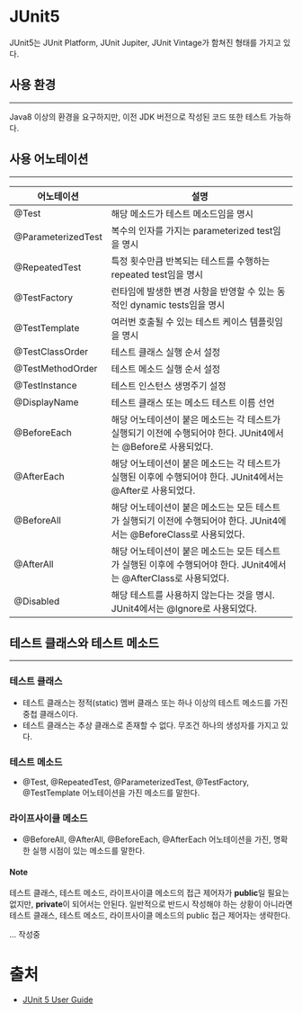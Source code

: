# JUnit5

JUnit5는 JUnit Platform, JUnit Jupiter, JUnit Vintage가 함쳐진 형태를 가지고 있다.


## 사용 환경
---
Java8 이상의 환경을 요구하지만, 이전 JDK 버전으로 작성된 코드 또한 테스트 가능하다.

## 사용 어노테이션
---
| 어노테이션 | 설명 |
| --- | --- |
| @Test | 해당 메소드가 테스트 메소드임을 명시 |
| @ParameterizedTest | 복수의 인자를 가지는 parameterized test임을 명시 |
| @RepeatedTest | 특정 횟수만큼 반복되는 테스트를 수행하는 repeated test임을 명시 |
| @TestFactory | 런타임에 발생한 변경 사항을 반영할 수 있는 동적인 dynamic tests임을 명시 |
| @TestTemplate | 여러번 호출될 수 있는 테스트 케이스 템플릿임을 명시 |
| @TestClassOrder | 테스트 클래스 실행 순서 설정 |
| @TestMethodOrder | 테스트 메소드 실행 순서 설정 |
| @TestInstance | 테스트 인스턴스 생명주기 설정 |
| @DisplayName | 테스트 클래스 또는 메소드 테스트 이름 선언 |
| @BeforeEach | 해당 어노테이션이 붙은 메소드는 각 테스트가 실행되기 이전에 수행되어야 한다. JUnit4에서는 @Before로 사용되었다. |
| @AfterEach | 해당 어노테이션이 붙은 메소드는 각 테스트가 실행된 이후에 수행되어야 한다. JUnit4에서는 @After로 사용되었다. |
| @BeforeAll | 해당 어노테이션이 붙은 메소드는 모든 테스트가 실행되기 이전에 수행되어야 한다. JUnit4에서는 @BeforeClass로 사용되었다. |
| @AfterAll | 해당 어노테이션이 붙은 메소드는 모든 테스트가 실행된 이후에 수행되어야 한다. JUnit4에서는 @AfterClass로 사용되었다. |
| @Disabled | 해당 테스트를 사용하지 않는다는 것을 명시. JUnit4에서는 @Ignore로 사용되었다. |

## 테스트 클래스와 테스트 메소드
---
### 테스트 클래스
- 테스트 클래스는 정적(static) 멤버 클래스 또는 하나 이상의 테스트 메소드를 가진 중첩 클래스이다.
- 테스트 클래스는 추상 클래스로 존재할 수 없다. 무조건 하나의 생성자를 가지고 있다.

### 테스트 메소드
- @Test, @RepeatedTest, @ParameterizedTest, @TestFactory, @TestTemplate 어노테이션을 가진 메소드를 말한다.

### 라이프사이클 메소드
- @BeforeAll, @AfterAll, @BeforeEach, @AfterEach 어노테이션을 가진, 명확한 실행 시점이 있는 메소드를 말한다.

#### Note
테스트 클래스, 테스트 메소드, 라이프사이클 메소드의 접근 제어자가 **public**일 필요는 없지만, **private**이 되어서는 안된다.
일반적으로 반드시 작성해야 하는 상황이 아니라면 테스트 클래스, 테스트 메소드, 라이프사이클 메소드의 public 접근 제어자는 생략한다.

... 작성중

# 출처
* [JUnit 5 User Guide](https://junit.org/junit5/docs/current/user-guide/)
